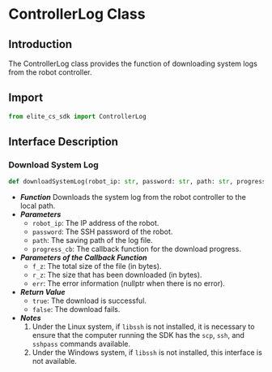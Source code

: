 # ControllerLog Class

## Introduction
The ControllerLog class provides the function of downloading system logs from the robot controller.

## Import
```python
from elite_cs_sdk import ControllerLog
```

## Interface Description

### Download System Log
```python
def downloadSystemLog(robot_ip: str, password: str, path: str, progress_cb: Callable[[f_z: int, r_z: int, err: Optional[str]]]) -> bool
```
- ***Function***
Downloads the system log from the robot controller to the local path.
- ***Parameters***
    - `robot_ip`: The IP address of the robot.
    - `password`: The SSH password of the robot.
    - `path`: The saving path of the log file.
    - `progress_cb`: The callback function for the download progress.
- ***Parameters of the Callback Function***
    - `f_z`: The total size of the file (in bytes).
    - `r_z`: The size that has been downloaded (in bytes).
    - `err`: The error information (nullptr when there is no error).
- ***Return Value***
    - `true`: The download is successful.
    - `false`: The download fails.
- ***Notes***
    1. Under the Linux system, if `libssh` is not installed, it is necessary to ensure that the computer running the SDK has the `scp`, `ssh`, and `sshpass` commands available.
    2. Under the Windows system, if `libssh` is not installed, this interface is not available. 